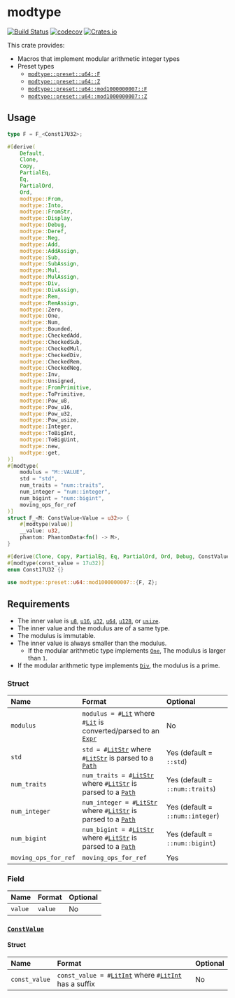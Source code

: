 # modtype

[![Build Status](https://img.shields.io/travis/qryxip/modtype.svg?branch=master&label=windows%20%26%20macos%20%26%20linux)](https://travis-ci.com/qryxip/modtype)
[![codecov](https://codecov.io/gh/qryxip/modtype/branch/master/graph/badge.svg)](https://codecov.io/gh/qryxip/modtype)
[![Crates.io](https://img.shields.io/crates/v/modtype.svg)](https://crates.io/crates/modtype)

This crate provides:
- Macros that implement modular arithmetic integer types
- Preset types
    - [`modtype::preset::u64::F`]
    - [`modtype::preset::u64::Z`]
    - [`modtype::preset::u64::mod1000000007::F`]
    - [`modtype::preset::u64::mod1000000007::Z`]

## Usage

```rust
type F = F_<Const17U32>;

#[derive(
    Default,
    Clone,
    Copy,
    PartialEq,
    Eq,
    PartialOrd,
    Ord,
    modtype::From,
    modtype::Into,
    modtype::FromStr,
    modtype::Display,
    modtype::Debug,
    modtype::Deref,
    modtype::Neg,
    modtype::Add,
    modtype::AddAssign,
    modtype::Sub,
    modtype::SubAssign,
    modtype::Mul,
    modtype::MulAssign,
    modtype::Div,
    modtype::DivAssign,
    modtype::Rem,
    modtype::RemAssign,
    modtype::Zero,
    modtype::One,
    modtype::Num,
    modtype::Bounded,
    modtype::CheckedAdd,
    modtype::CheckedSub,
    modtype::CheckedMul,
    modtype::CheckedDiv,
    modtype::CheckedRem,
    modtype::CheckedNeg,
    modtype::Inv,
    modtype::Unsigned,
    modtype::FromPrimitive,
    modtype::ToPrimitive,
    modtype::Pow_u8,
    modtype::Pow_u16,
    modtype::Pow_u32,
    modtype::Pow_usize,
    modtype::Integer,
    modtype::ToBigInt,
    modtype::ToBigUint,
    modtype::new,
    modtype::get,
)]
#[modtype(
    modulus = "M::VALUE",
    std = "std",
    num_traits = "num::traits",
    num_integer = "num::integer",
    num_bigint = "num::bigint",
    moving_ops_for_ref
)]
struct F_<M: ConstValue<Value = u32>> {
    #[modtype(value)]
    __value: u32,
    phantom: PhantomData<fn() -> M>,
}

#[derive(Clone, Copy, PartialEq, Eq, PartialOrd, Ord, Debug, ConstValue)]
#[modtype(const_value = 17u32)]
enum Const17U32 {}
```

```rust
use modtype::preset::u64::mod1000000007::{F, Z};
```

## Requirements

- The inner value is [`u8`], [`u16`], [`u32`], [`u64`], [`u128`], or [`usize`].
- The inner value and the modulus are of a same type.
- The modulus is immutable.
- The inner value is always smaller than the modulus.
    - If the modular arithmetic type implements [`One`], The modulus is larger than `1`.
- If the modular arithmetic type implements [`Div`], the modulus is a prime.

### Struct

| Name                 | Format                                                                   | Optional                         |
| :------------------- | :----------------------------------------------------------------------- | :------------------------------- |
| `modulus`            | `modulus = #`[`Lit`] where `#`[`Lit`] is converted/parsed to an [`Expr`] | No                               |
| `std`                | `std = #`[`LitStr`] where `#`[`LitStr`] is parsed to a [`Path`]          | Yes (default = `::std`)          |
| `num_traits`         | `num_traits = #`[`LitStr`] where `#`[`LitStr`] is parsed to a [`Path`]   | Yes (default = `::num::traits`)  |
| `num_integer`        | `num_integer = #`[`LitStr`] where `#`[`LitStr`] is parsed to a [`Path`]  | Yes (default = `::num::integer`) |
| `num_bigint`         | `num_bigint = #`[`LitStr`] where `#`[`LitStr`] is parsed to a [`Path`]   | Yes (default = `::num::bigint`)  |
| `moving_ops_for_ref` | `moving_ops_for_ref`                                                     | Yes                              |

### Field

| Name                 | Format  | Optional |
| :------------------- | :------ | :------- |
| `value`              | `value` | No       |

### [`ConstValue`]

#### Struct

| Name                 | Format                                                       | Optional  |
| :------------------- | :----------------------------------------------------------- | :-------- |
| `const_value`        | `const_value = #`[`LitInt`] where `#`[`LitInt`] has a suffix | No        |

[`u8`]: https://doc.rust-lang.org/nightly/std/primitive.u8.html
[`u16`]: https://doc.rust-lang.org/nightly/std/primitive.u16.html
[`u32`]: https://doc.rust-lang.org/nightly/std/primitive.u32.html
[`u64`]: https://doc.rust-lang.org/nightly/std/primitive.u64.html
[`u128`]: https://doc.rust-lang.org/nightly/std/primitive.u128.html
[`usize`]: https://doc.rust-lang.org/nightly/std/primitive.usize.html
[`Div`]: https://doc.rust-lang.org/nightly/core/ops/arith/trait.Div.html
[`One`]: https://docs.rs/num-traits/0.2/num_traits/identities/trait.One.html
[`Lit`]: https://docs.rs/syn/0.15/syn/enum.Lit.html
[`LitStr`]: https://docs.rs/syn/0.15/syn/struct.LitStr.html
[`LitInt`]: https://docs.rs/syn/0.15/syn/struct.LitInt.html
[`Expr`]: https://docs.rs/syn/0.15/syn/struct.Expr.html
[`Path`]: https://docs.rs/syn/0.15/syn/struct.Path.html
[`ConstValue`]: https://docs.rs/modtype_derive/0.2/modtype_derive/derive.ConstValue.html
[`modtype::preset::u64::F`]: https://docs.rs/modtype/0.2/modtype/preset/u64/struct.F.html
[`modtype::preset::u64::Z`]: https://docs.rs/modtype/0.2/modtype/preset/u64/struct.Z.html
[`modtype::preset::u64::mod1000000007::F`]: https://docs.rs/modtype/0.2/modtype/preset/u64/mod1000000007/type.F.html
[`modtype::preset::u64::mod1000000007::Z`]: https://docs.rs/modtype/0.2/modtype/preset/u64/mod1000000007/type.Z.html
